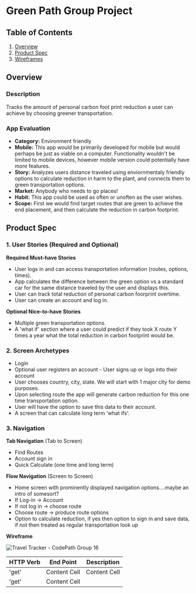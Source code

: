 # Green Path Group Project #

## Table of Contents
1. [Overview](#Overview)
1. [Product Spec](#Product-Spec)
1. [Wireframes](#Wireframes)

## Overview
### Description
Tracks the amount of personal carbon foot print reduction a user can achieve by choosing greener transportation.

### App Evaluation
- **Category:** Environment friendly 
- **Mobile:** This app would be primarily developed for mobile but would perhaps be just as viable on a computer. Functionality wouldn't be limited to mobile devices, however mobile version could potentially have more features.
- **Story:** Analyzes users distance traveled using enviornmentaly friendly options to calculate reduction in harm to the plant, and connects them to green transportation options.
- **Market:** Anybody who needs to go places! 
- **Habit:** This app could be used as often or unoften as the user wishes.
- **Scope:** First we would find target routes that are green to achieve the end placement, and then calculate the reduction in carbon footprint. 

## Product Spec
### 1. User Stories (Required and Optional)

**Required Must-have Stories**

* User logs in and can access transportation information (routes, options, times).
* App calculates the difference between the green option vs a standard car for the same distance traveled by the user and displays this.
* User can track total reduction of personal carbon foorprint overtime. 
* User can create an account and log in. 



**Optional Nice-to-have Stories**

* Multiple green transportation options. 
* A 'what if' section where a user could predict if they took X route Y times a year what the total reduction in carbon footprint would be. 

### 2. Screen Archetypes

* Login 
* Optional user registers an account - User signs up or logs into their account
* User chooses country, city, state. We will start with 1 major city for demo purposes. 
* Upon selecting route the app will generate carbon reduction for this one time transportation option.
* User will have the option to save this data to their account. 
* A screen that can calculate long term 'what ifs'.


### 3. Navigation

**Tab Navigation** (Tab to Screen)

* Find Routes
* Account sign in
* Quick Calculate (one time and long term)


**Flow Navigation** (Screen to Screen)
* Home screen with prominently displayed navigation options....maybe an intro of somesort? 
* If Log-in -> Account 
* If not log in -> choose route
* Choose route -> produce route options
* Option to calculate reduction, if yes then option to sign in and save data, if not then treated as regular transportation look up

**Wireframe**

![Travel Tracker - CodePath Group 16](https://user-images.githubusercontent.com/105025243/195842692-c6ee4e5a-49bd-43a2-9086-990968121a0b.png)


| HTTP Verb     | End Point     | Description   |
| ------------- | ------------- |-------------  |
| 'get'          | Content Cell  | Content Cell |
| 'get'         | Content Cell  |              |
